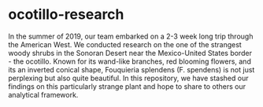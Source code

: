 # ocotillo-research
In the summer of 2019, our team embarked on a 2-3 week long trip through the American West. We conducted research on the one of the strangest woody shrubs in the Sonoran Desert near the Mexico-United States border - the ocotillo. Known for its wand-like branches, red blooming flowers, and its an inverted conical shape, Fouquieria splendens (F. spendens) is not just perplexing but also quite beautiful. In this repository, we have stashed our findings on this particularly strange plant and hope to share to others our analytical framework.
